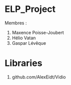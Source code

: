 # ELP_Project
Membres :
1. Maxence Poisse-Joubert
2. Hélio Vatan
3. Gaspar Lévêque

# Libraries

1. github.com/AlexEidt/Vidio
